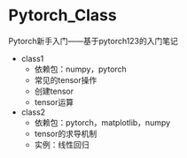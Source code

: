 # Pytorch_Class
Pytorch新手入门——基于pytorch123的入门笔记
* class1
    - 依赖包：numpy，pytorch
    - 常见的tensor操作
    - 创建tensor
    - tensor运算
* class2
    - 依赖包：pytorch，matplotlib，numpy
    - tensor的求导机制
    - 实例：线性回归
